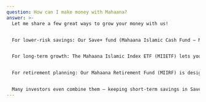 ```yaml
---
question: How can I make money with Mahaana?
answer: >-
  Let me share a few great ways to grow your money with us!


  For lower-risk savings: Our Save+ fund (Mahaana Islamic Cash Fund – MICF) helps you earn daily profits while keeping your money easily accessible. Think of it as a smarter, Shariah-compliant alternative to a savings account — ideal for emergency funds or short-term goals.


  For long-term growth: The Mahaana Islamic Index ETF (MIIETF) lets you invest in Pakistan’s top Shariah-compliant companies through the KMI-30 Index. As these companies grow, so can your investment — it’s a great way to build wealth over time.


  For retirement planning: Our Mahaana Retirement Fund (MIIRF) is designed to help you build your future savings with tax benefits and five different allocation options — from conservative (low risk) to aggressive (higher growth potential). You can choose an allocation that matches your age, goals, and comfort with risk — and adjust it as your needs change.


  Many investors even combine them — keeping short-term savings in Save+, growing long-term wealth through MIIETF, and securing their future with Mahaana Retirement. The key is choosing what fits your goals and your comfort with risk.
---
```

